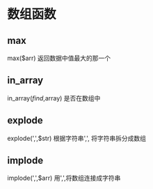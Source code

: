 # 数组函数

## max
max($arr) 返回数据中值最大的那一个

## in_array
in_array($find,$array) 是否在数组中

## explode
explode(',',$str) 根据字符串',', 将字符串拆分成数组

## implode
implode(',',$arr) 用',',将数组连接成字符串